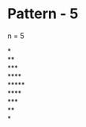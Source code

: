 # Pattern - 5

n = 5 </br>

\*</br>
\*\*</br>
\*\*\*</br>
\*\*\*\*</br>
\*\*\*\*\*</br>
\*\*\*\*</br>
\*\*\*</br>
\*\*</br> \*
